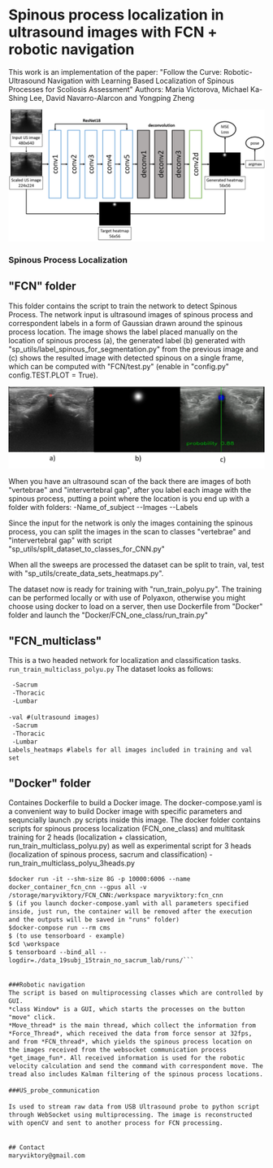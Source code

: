 # Spinous process localization in ultrasound images with FCN + robotic navigation

This work is an implementation of the paper: "Follow the Curve: Robotic-Ultrasound Navigation with Learning Based Localization of Spinous Processes for Scoliosis Assessment"
Authors: Maria Victorova, Michael Ka-Shing Lee, David Navarro-Alarcon and Yongping Zheng

![alt text](https://github.com/maryviktory/Polyu_navigation/blob/master/FCN_architechture_full.png?raw=true)

### Spinous Process Localization
## "FCN" folder
This folder contains the script to train the network to detect Spinous Process. The network input is ultrasound images of spinous process and correspondent labels in a form of Gaussian drawn around the spinous process location. The image shows the label placed manually on the location of spinous process (a), the generated label (b) generated with "sp_utils/label_spinous_for_segmentation.py" from the previous image and (c) shows the resulted image with detected spinous on a single frame, which can be computed with "FCN/test.py" (enable in "config.py" config.TEST.PLOT = True).

![alt text](https://github.com/maryviktory/Polyu_navigation/blob/master/FCN_single_image_output.png?raw=true)

When you have an ultrasound scan of the back there are images of both "vertebrae" and "intervertebral gap", after you label each image with the spinous process, putting a point where the location is you end up with a folder with folders: 
-Name_of_subject
--Images
--Labels

Since the input for the network is only the images containing the spinous process, you can split the images in the scan to classes "vertebrae" and "intervertebral gap" with script "sp_utils/split_dataset_to_classes_for_CNN.py"

When all the sweeps are processed the dataset can be split to train, val, test with "sp_utils/create_data_sets_heatmaps.py".

The dataset now is ready for training with "run_train_polyu.py". The training can be performed locally or with use of Polyaxon, otherwise you might choose using docker to load on a server, then use Dockerfile from "Docker" folder and launch the "Docker/FCN_one_class/run_train.py"

## "FCN_multiclass"
This is a two headed network for localization and classification tasks. ```run_train_multiclass_polyu.py```
The dataset looks as follows:
```-train #(ultrasound images)
 -Sacrum
 -Thoracic
 -Lumbar
 
-val #(ultrasound images)
 -Sacrum
 -Thoracic
 -Lumbar
Labels_heatmaps #labels for all images included in training and val set
```
## "Docker" folder
Containes Dockerfile to build a Docker image. The docker-compose.yaml is a convenient way to build Docker image with specific parameters and sequncially launch .py scripts inside this image. The docker folder contains scripts for spinous process localization (FCN_one_class) and multitask training for 2 heads (localization + classication, run_train_multiclass_polyu.py) as well as experimental script for 3 heads (localization of spinous process, sacrum and classification) -  run_train_multiclass_polyu_3heads.py


```$ (if you launch docker container through terminal)
$docker run -it --shm-size 8G -p 10000:6006 --name docker_container_fcn_cnn --gpus all -v /storage/maryviktory/FCN_CNN:/workspace maryviktory:fcn_cnn
$ (if you launch docker-compose.yaml with all parameters specified inside, just run, the container will be removed after the execution and the outputs will be saved in "runs" folder)
$docker-compose run --rm cms
$ (to use tensorboard - example)
$cd \workspace
$ tensorboard --bind_all --logdir=./data_19subj_15train_no_sacrum_lab/runs/```


###Robotic navigation
The script is based on multiprocessing classes which are controlled by GUI. 
*class Window* is a GUI, which starts the processes on the button "move" click.
*Move_thread* is the main thread, which collect the information from *Force_Thread*, which received the data from force sensor at 32fps, and from *FCN_thread*, which yields the spinous process location on the images received from the websocket communication process *get_image_fun*. All received information is used for the robotic velocity calculation and send the command with correspondent move. The tread also includes Kalman filtering of the spinous process locations. 

###US_probe_communication

Is used to stream raw data from USB Ultrasound probe to python script through WebSocket using multiprocessing. The image is reconstructed with openCV and sent to another process for FCN processing. 


## Contact
maryviktory@gmail.com
